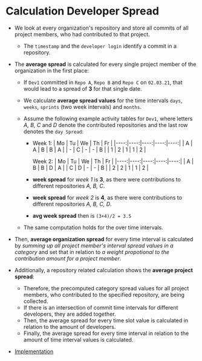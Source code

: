# Calculation Developer Spread

- We look at every organization's repository and store all commits of all project members, who had contributed to that project.
  - The `timestamp` and the `developer login` identify a commit in a repository.
- The **average spread** is calculated for every single project member of the organization in the first place:

  - If `Dev1` committed in `Repo A`, `Repo B` and `Repo C` on `02.03.21`, that would lead to a spread of **3** for that single date.
  - We calculate **average spread values** for the time intervals `days`, `weeks`, `sprints` (two week intervals) and `months`.
  - Assume the following example activity tables for `Dev1`, where letters _A, B, C_ and _D_ denote the contributed repositories and the last row denotes the `day Spread`:

    - Week 1:
      | Mo | Tu | We | Th | Fr |
      |----:|----:|----:|----:|----:|
      | A | A | B | B | A |
      | - | C | - | - | B |
      | 1 | 2 | 1 | 1 | 2 |

      Week 2:
      | Mo | Tu | We | Th | Fr |
      |----:|----:|----:|----:|----:|
      | A | B | B | D | A |
      | C | D | - | - | B |
      | 2 | 2 | 1 | 1 | 2 |

    - **week spread** for _week 1_ is **3**, as there were contributions to different repositories _A, B, C_.
    - **week spread** for _week 2_ is **4**, as there were contributions to different repositories _A, B, C, D_.
    - **avg week spread** then is `(3+4)/2 = 3.5`

  - The same computation holds for the over time intervals.

- Then, **average organization spread** for every time interval is calculated by _summing up all project member's interval spread values in a category_ and set that in relation to _a weight propotional to the contribution amount for a project member_.
- Additionally, a repository related calculation shows the **average project spread**:
  - Therefore, the precomputed category spread values for all project members, who contributed to the specified repository, are being collected.
  - If there is an intersection of commit time intervals for different developers, they are added together.
  - Then, the average spread for every time slot value is calculated in relation to the amount of developers.
  - Finally, the average spread for every time interval in relation to the amount of time interval values is calculated.
- [Implementation](../../src/database/statistics/developerFocus.service.ts)
